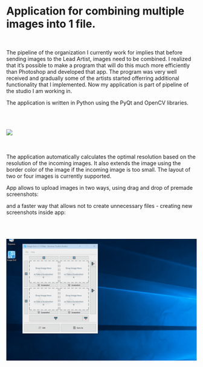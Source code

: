 # Application for combining multiple images into 1 file.
<br/>

The pipeline of the organization I currently work for implies that before sending images to the Lead Artist, images need to be combined. I realized that it’s possible to make a program that will do this much more efficiently than Photoshop and developed that app. The program was very well received and gradually some of the artists started offerring additional functionality that I implemented. Now my application is part of pipeline of the studio I am working in.

The application is written in Python using the PyQt and OpenCV libraries.
<!--
<br/><br/>

![](https://raw.githubusercontent.com/KovalevCG/opencv-pyqt-image-grid/master/Gifs/screenshot_01.jpg)

<br/>
-->
<br/><br/>

![](https://raw.githubusercontent.com/KovalevCG/opencv-pyqt-image-grid/master/Gifs/v1_1/3images.gif)

<br/>

The application automatically calculates the optimal resolution based on the resolution of the incoming images.
It also extends the image using the border color of the image if the incoming image is too small.
The layout of two or four images is currently supported.


App allows to upload images in two ways, using drag and drop of premade screenshots:

<!--
<br/>

![](https://raw.githubusercontent.com/KovalevCG/opencv-pyqt-image-grid/master/Gifs/Image_Grid_dragNdrop_02.gif)

<br/>
-->

and a faster way that allows not to create unnecessary files - creating new screenshots inside app:

<!--
<br/>

![](https://raw.githubusercontent.com/KovalevCG/opencv-pyqt-image-grid/master/Gifs/Image_Grid_screenshot.gif)

<br/>
-->

<br/><br/>

![](https://raw.githubusercontent.com/KovalevCG/opencv-pyqt-image-grid/master/Gifs/v1_1/ImageGridV1_1.gif)

<br/>
